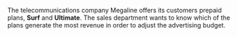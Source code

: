 The telecommunications company Megaline offers its customers prepaid plans, **Surf** and **Ultimate**. The sales department wants to know which of the plans generate the most revenue in order to adjust the advertising budget.
